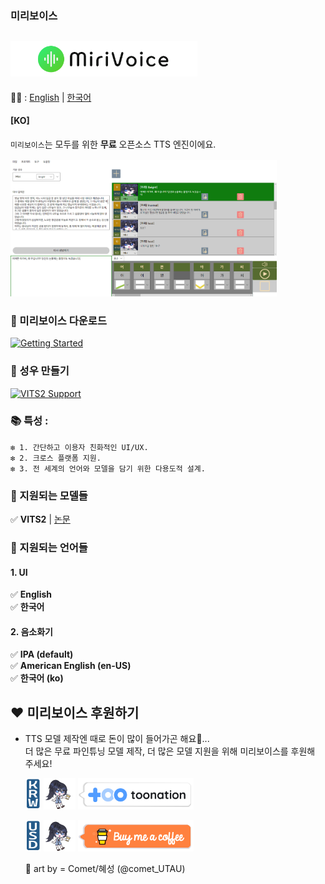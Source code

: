 ### 미리보이스
## [<img src="..\Misc\title.png" height="57"/>](README-ko.md)
📜🧐 :
[English](../README.md) | [한국어](README-ko.md)
#### [KO]

`미리보이스`는 모두를 위한 **무료** 오픈소스 TTS 엔진이에요.

<img src="..\Misc\app_preview_v2.jpg" height="220"/>

### 📁 미리보이스 다운로드

[![Getting Started](https://img.shields.io/badge/다운로드-%23f9fc14?style=for-the-badge&logo=windows&logoSize=auto&labelColor=%230d0d0c)](get-started-ko.md)

### 📁 성우 만들기
[![VITS2 Support](https://img.shields.io/badge/VITS2_성우_만들기-%231f7a28?style=for-the-badge&logo=windows&logoSize=auto)](../model-support-doc/VITS2/make-voicer-VITS2-ko.md)



### 📚  특성 :
    ❇️ 1. 간단하고 이용자 친화적인 UI/UX.   
    ❇️ 2. 크로스 플랫폼 지원.   
    ❇️ 3. 전 세계의 언어와 모델을 담기 위한 다용도적 설계.  


### 🔖 지원되는 모델들
✅ **VITS2**  | [논문](https://arxiv.org/abs/2307.16430)

### 🔖 지원되는 언어들
#### 1. UI
✅ **English**   
✅ **한국어**
#### 2. 음소화기
✅ **IPA (default)**   
✅ **American English (en-US)**   
✅ **한국어 (ko)**

## ❤️ 미리보이스 후원하기
- TTS 모델 제작엔 때로 돈이 많이 들어가곤 해요💸... <br> 더 많은 무료 파인튜닝 모델 제작, 더 많은 모델 지원을 위해 미리보이스를 후원해 주세요!

    <img src="..\Misc\krw.png" height="50"/> <img src="..\Misc\miri-supportus-art-by-Commet_혜성_@comet_utau.gif" height="50"/> [!["Toonation (투네이션)"](../Misc/toonation.png)](https://toon.at/donate/ex3exp)

    <img src="..\Misc\usd.png" height="50"/> <img src="..\Misc\miri-supportus-art-by-Commet_혜성_@comet_utau.gif" height="50"/> [!["Buy Me A Coffee"](../Misc/buymecoffee.png)](https://buymeacoffee.com/inthe6788f
)


    🎨 art by = Comet/혜성 (@comet_UTAU)


    
